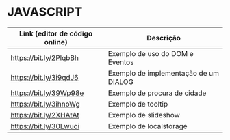 # JAVASCRIPT

| Link (editor de código online)                          | Descrição                                  |
|---------------------------------------------------------|--------------------------------------------|
| https://bit.ly/2PlqbBh                                  | Exemplo de uso do DOM e Eventos            |
| https://bit.ly/3i9qdJ6                                  | Exemplo de implementação de um DIALOG      |
| https://bit.ly/39Wp98e                                  | Exemplo de procura de cidade               |
| https://bit.ly/3ihnoWg                                  | Exemplo de tooltip                         |
| https://bit.ly/2XHAtAt                                  | Exemplo de slideshow                         |
| https://bit.ly/30Lwuoi                                  | Exemplo de localstorage                         |